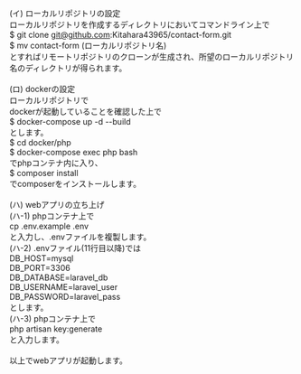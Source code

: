 (イ) ローカルリポジトリの設定<br>
ローカルリポジトリを作成するディレクトリにおいてコマンドライン上で<br>
$ git clone git@github.com:Kitahara43965/contact-form.git<br>
$ mv contact-form (ローカルリポジトリ名)<br>
とすればリモートリポジトリのクローンが生成され、所望のローカルリポジトリ名のディレクトリが得られます。<br>
<br>
(ロ) dockerの設定<br>
  ローカルリポジトリで<br>
dockerが起動していることを確認した上で<br>
$ docker-compose up -d --build<br>
とします。<br>
$ cd docker/php<br>
$ docker-compose exec php bash<br>
でphpコンテナ内に入り、<br>
$ composer install<br>
でcomposerをインストールします。<br>
<br>
(ハ) webアプリの立ち上げ<br>
(ハ-1) phpコンテナ上で<br>
cp .env.example .env<br>
と入力し、.envファイルを複製します。<br>
(ハ-2) .envファイル(11行目以降)では<br>
DB_HOST=mysql<br>
DB_PORT=3306<br>
DB_DATABASE=laravel_db<br>
DB_USERNAME=laravel_user<br>
DB_PASSWORD=laravel_pass<br>
とします。<br>
(ハ-3) phpコンテナ上で<br>
php artisan key:generate<br>
と入力します。<br>
<br>
以上でwebアプリが起動します。<br>
